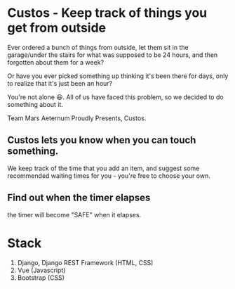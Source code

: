 # Custos - Keep track of things you get from outside

Ever ordered a bunch of things from outside, let them sit in the garage/under the stairs for what was supposed to be 24 hours, and then forgotten about them for a week? 

Or have you ever picked something up thinking it's been there for days, only to realize that it's just been an hour?

You're not alone 😆. All of us have faced this problem, so we decided to do something about it.

Team Mars Aeternum Proudly Presents, Custos.

## Custos lets you know when you can touch something.

We keep track of the time that you add an item, and suggest some recommended waiting times for you - you're free to choose your own.

## Find out when the timer elapses

the timer will become "SAFE" when it elapses.


# Stack
1. Django, Django REST Framework (HTML, CSS)
2. Vue (Javascript)
3. Bootstrap (CSS)



